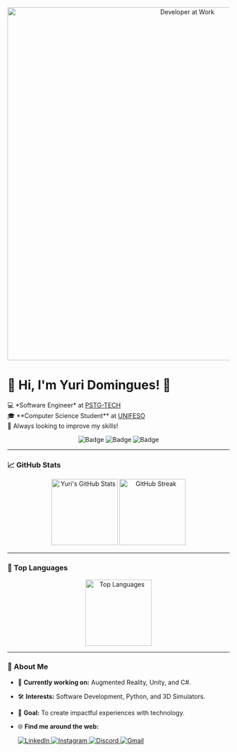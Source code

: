 <div align="center">
  <img src="[https://i.imgur.com/qZ2lZ0b.png](https://imgur.com/D25S0Fy)" alt="Developer at Work" width="800"/>
</div>
  
  <h1>👋 Hi, I'm Yuri Domingues! 👋</h1>
  
  <p>
    💻 *Software Engineer* at <a href="https://pstg.com.br/">PSTG-TECH</a> <br/>
    🎓 **Computer Science Student** at <a href="https://www.unifeso.edu.br">UNIFESO</a> <br/>
    🌱 Always looking to improve my skills!
  </p>
  
  <div align="center">
    <img src="https://img.shields.io/badge/-Software%20Developer-blue?style=for-the-badge" alt="Badge">
    <img src="https://img.shields.io/badge/-Lifelong%20Learner-orange?style=for-the-badge" alt="Badge">
    <img src="https://img.shields.io/badge/-Open%20Source%20Lover-green?style=for-the-badge" alt="Badge">
  </div>
</div>

---

### 📈 GitHub Stats
<div align="center">
  <img src="https://github-readme-stats.vercel.app/api?username=yuridomingues&show_icons=true&theme=dracula&bg_color=transparent&hide_title=true" alt="Yuri's GitHub Stats" height="150"/>
  <img src="https://streak-stats.demolab.com?user=yuridomingues&theme=dracula" alt="GitHub Streak" height="150"/>
</div>

---

### 🌟 Top Languages
<div align="center">
  <img src="https://github-readme-stats.vercel.app/api/top-langs/?username=yuridomingues&layout=compact&theme=dracula&bg_color=transparent&hide_title=true" alt="Top Languages" height="150"/>
</div>

---

### 🚀 About Me
- 💼 **Currently working on:** Augmented Reality, Unity, and C#.
- 🛠️ **Interests:** Software Development, Python, and 3D Simulators.
- 🎯 **Goal:** To create impactful experiences with technology.
- 🌐 **Find me around the web:**
  
  <div>
    <a href="https://www.linkedin.com/in/yuri-domingues-63869b320/" target="_blank">
      <img src="https://img.shields.io/badge/LinkedIn-0077B5?style=for-the-badge&logo=linkedin&logoColor=white" alt="LinkedIn"/>
    </a>
    <a href="https://instagram.com/yuridomingues_" target="_blank">
      <img src="https://img.shields.io/badge/-Instagram-%23E4405F?style=for-the-badge&logo=instagram&logoColor=white" alt="Instagram"/>
    </a>
    <a href="https://discord.gg/gQn5tVZAYu" target="_blank">
      <img src="https://img.shields.io/badge/Discord-7289DA?style=for-the-badge&logo=discord&logoColor=white" alt="Discord"/>
    </a>
    <a href="mailto:yuridomingues.contato@gmail.com">
      <img src="https://img.shields.io/badge/-Gmail-%23333?style=for-the-badge&logo=gmail&logoColor=white" alt="Gmail"/>
    </a>
  </div>
